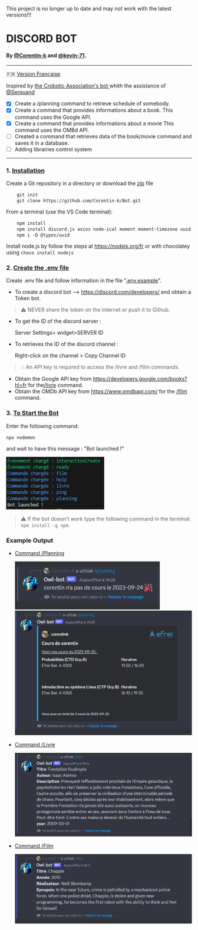 This project is no longer up to date and may not work with the latest versions!!!

# DISCORD BOT
#### By [@Corentin-k](https://github.com/Corentin-k) and [@kevin-71](https://github.com/kevin-71).
----
:fr: [Version Française](/README-fr.md)

Inspired by [the Crobotic Association's bot ](https://github.com/Crobot-ic/WebSite/tree/main/Server
) whith the assistance of [@Serquand](https://github.com/Serquand)
  

- [x] Create a  /planning command to retrieve schedule of somebody.
- [X] Create a command that provides informations about a book. This command uses the Google API.
- [X] Create a command that provides informations about a movie This command uses the OMBd API.
- [ ]  Created a command that retrieves data of the book/movie command and saves it in a database.
- [ ] Adding librairies control system
----
###    1. <u> Installation</u>

  Create a Git repository in a directory or download  the [zip](https://github.com/Corentin-k/Bot/archive/refs/heads/main.zip) file

        git init
        git clone https://github.com/Corentin-k/Bot.git

  From a terminal (use the VS Code terminal):

        npm install
        npm install discord.js axios node-ical moment moment-timezone uuid
        npm i -D @types/uuid

  Install node.js by follow the steps at https://nodejs.org/fr
  or with chocolatey using `choco install nodejs`


### 2. <u>Create the .env file</u> 
  Create .env file and follow information in the file "[.env.example](https://github.com/Corentin-k/Bot/blob/main/.env.example)".
  
  * To create a discord bot --> https://discord.com/developers/
  and obtain a Token bot.
  > :warning: NEVER share the token on the internet or push it to Github.
  
  * To get the ID of the discord server : 

      Server Settings> widget>SERVER ID
    
  * To retrieves the ID of the discord channel :

      Right-click on the channel > Copy Channel ID
      

> :bulb: An API key is required to access the /livre and /film commands.

  * Obtain the Google API key from https://developers.google.com/books?hl=fr for the[/livre](/src/commands/livre.ts) command.
  * Obtain the OMDb API key from https://www.omdbapi.com/ for the [/film](/src/commands/film.ts) command.

### 3. <u>To Start the Bot</u> 

Enter the following command:

    npx nodemon

and wait to have this message : "Bot launched !"

![Alt text](/src/images/message.png)

> :warning: If the bot doesn't work type the following command in the terminal: `npm install -g npm`. 

### Example Output 

* [Command /Planning](/src/commands/planning.ts)

    ![Alt text](/src/images/image.png)
    ![Alt text](/src/images/image2.png)

* [Command /Livre](/src/commands/livre.ts)

    ![Alt text](/src/images/image-livre.png)
* [Command /Film](/src/commands/film.ts)

    ![Alt text](/src/images/image-film.png)


